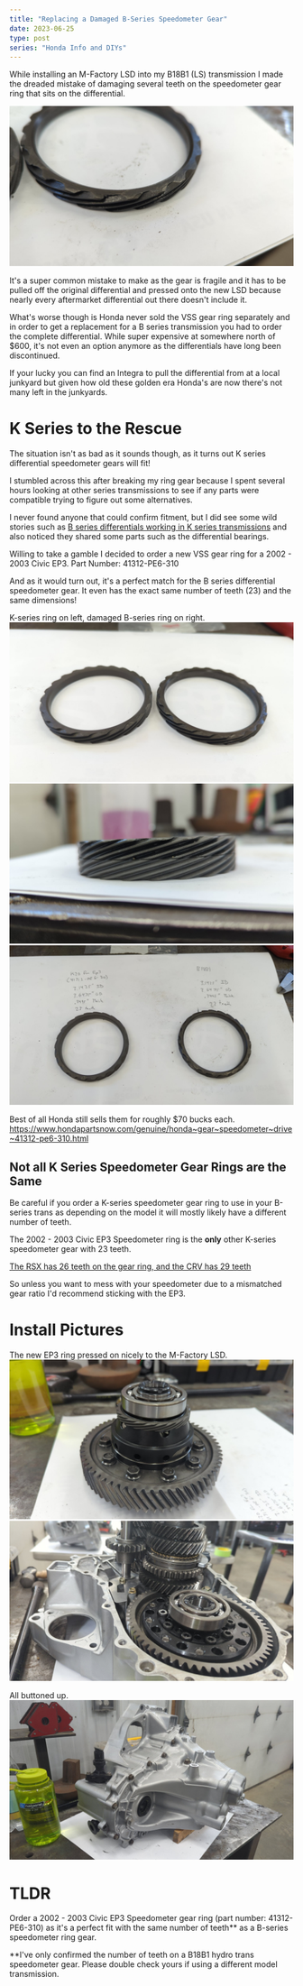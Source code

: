 ```yaml
---
title: "Replacing a Damaged B-Series Speedometer Gear"
date: 2023-06-25
type: post
series: "Honda Info and DIYs"
---
```


While installing an M-Factory LSD into my B18B1 (LS) transmission I made the dreaded mistake of damaging several teeth on the speedometer gear ring that sits on the differential.

![](images/1.jpg)

It's a super common mistake to make as the gear is fragile and it has to be pulled off the original differential and pressed onto the new LSD because nearly every aftermarket differential out there doesn't include it.

What's worse though is Honda never sold the VSS gear ring separately and in order to get a replacement for a B series transmission you had to order the complete differential. While super expensive at somewhere north of $600, it's not even an option anymore as the differentials have long been discontinued.

If your lucky you can find an Integra to pull the differential from at a local junkyard but given how old these golden era Honda's are now there's not many left in the junkyards.

# K Series to the Rescue

The situation isn't as bad as it sounds though, as it turns out K series differential speedometer gears will fit!

I stumbled across this after breaking my ring gear because I spent several hours looking at other series transmissions to see if any parts were compatible trying to figure out some alternatives.

I never found anyone that could confirm fitment, but I did see some wild stories such as [B series differentials working in K series transmissions](https://www.k20a.org/threads/b-series-lsd-into-k-tranny.74320/) and also noticed they shared some parts such as the differential bearings.

Willing to take a gamble I decided to order a new VSS gear ring for a 2002 - 2003 Civic EP3. Part Number: 41312-PE6-310

And as it would turn out, it's a perfect match for the B series differential speedometer gear. It even has the exact same number of teeth (23) and the same dimensions!

K-series ring on left, damaged B-series ring on right.
![](images/2.jpg)
![](images/3.jpg)
![](images/4.jpg)

Best of all Honda still sells them for roughly $70 bucks each.
https://www.hondapartsnow.com/genuine/honda~gear~speedometer~drive~41312-pe6-310.html

## Not all K Series Speedometer Gear Rings are the Same

Be careful if you order a K-series speedometer gear ring to use in your B-series trans as depending on the model it will mostly likely have a different number of teeth.

The 2002 - 2003 Civic EP3 Speedometer ring is the **only** other K-series speedometer gear with 23 teeth.

[The RSX has 26 teeth on the gear ring, and the CRV has 29 teeth](https://www.k20a.org/threads/vss-for-jdm-type-r-speed-gear-on-differential.54342/#post-3279538)

So unless you want to mess with your speedometer due to a mismatched gear ratio I'd recommend sticking with the EP3.

# Install Pictures

The new EP3 ring pressed on nicely to the M-Factory LSD.
![](images/5.jpg)
![](images/6.jpg)

All buttoned up.
![](images/7.jpg)

# TLDR

Order a 2002 - 2003 Civic EP3 Speedometer gear ring (part number: 41312-PE6-310) as it's a perfect fit with the same number of teeth\*\* as a B-series speedometer ring gear.

\*\*I've only confirmed the number of teeth on a B18B1 hydro trans speedometer gear. Please double check yours if using a different model transmission.
